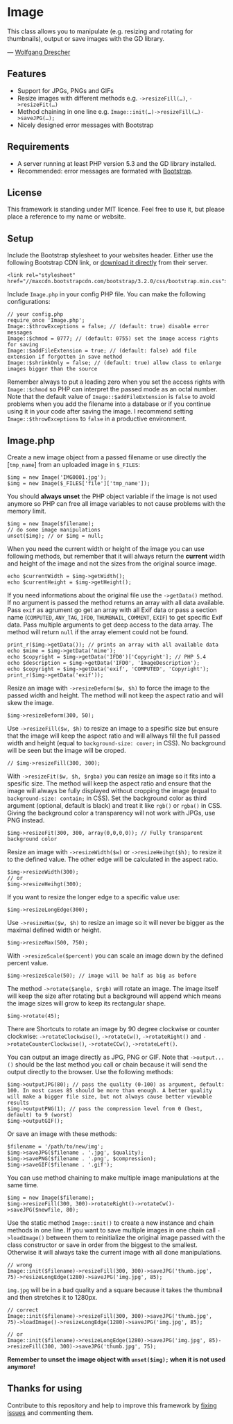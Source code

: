 Image
=====

This class allows you to manipulate (e.g. resizing and rotating for thumbnails), output or save images with the GD library.

— [Wolfgang Drescher](http://wolfgangdrescher.ch/)

Features
--------

- Support for JPGs, PNGs and GIFs
- Resize images with different methods e.g. `->resizeFill(…)`, `->resizeFit(…)`
- Method chaining in one line e.g. `Image::init(…)->resizeFill(…)->saveJPG(…);`
- Nicely designed error messages with Bootstrap

Requirements
------------

- A server running at least PHP version 5.3 and the GD library installed.
- Recommended: error messages are formated with [Bootstrap](http://getbootstrap.com/).

License
-------

This framework is standing under MIT licence. Feel free to use it, but please place a reference to my name or website.

Setup
-----

Include the Bootstrap stylesheet to your websites header. Either use the following Bootstrap CDN link, or [download it directly](http://getbootstrap.com/getting-started/#download) from their server.

	<link rel="stylesheet" href="//maxcdn.bootstrapcdn.com/bootstrap/3.2.0/css/bootstrap.min.css">

Include `Image.php` in your config PHP file. You can make the following configurations:

	// your config.php
	require_once 'Image.php';
	Image::$throwExceptions = false; // (default: true) disable error messages
	Image::$chmod = 0777; // (default: 0755) set the image access rights for saving
	Image::$addFileExtension = true; // (default: false) add file extension if forgotten in save method
	Image::$shrinkOnly = false; // (default: true) allow class to enlarge images bigger than the source

Remember always to put a leading zero when you set the access rights with `Image::$chmod` so PHP can interpret the passed mode as an octal number.
Note that the default value of `Image::$addFileExtension` is `false` to avoid problems when you add the filename into a database or if you continue using it in your code after saving the image.
I recommend setting `Image::$throwExceptions` to `false` in a productive environment.

Image.php
---------

Create a new image object from a passed filename or use directly the [`tmp_name`] from an uploaded image in `$_FILES`:

	$img = new Image('IMG0001.jpg');
	$img = new Image($_FILES['file']['tmp_name']);

You should **always unset** the PHP object variable if the image is not used anymore so PHP can free all image variables to not cause problems with the memory limit.

	$img = new Image($filename);
	// do some image manipulations
	unset($img); // or $img = null;

When you need the current width or height of the image you can use following methods, but remember that it will always return the **current** width and height of the image and not the sizes from the original source image.

	echo $currentWidth = $img->getWidth();
	echo $currentHeight = $img->getHeight();

If you need informations about the original file use the `->getData()` method. If no argument is passed the method returns an array with all data available. Pass `exif` as agrument go get an array with all Exif data or pass a section name (`COMPUTED`, `ANY_TAG`, `IFD0`, `THUMBNAIL`, `COMMENT`, `EXIF`) to get specific Exif data. Pass multiple arguments to get deep access to the data array. The method will return `null` if the array element could not be found.

	print_r($img->getData()); // prints an array with all available data
	echo $mime = $img->getData('mime');
	echo $copyright = $img->getData('IFD0')['Copyright']; // PHP 5.4
	echo $description = $img->getData('IFD0', 'ImageDescription');
	echo $copyright = $img->getData('exif', 'COMPUTED', 'Copyright');
	print_r($img->getData('exif'));

Resize an image with `->resizeDeform($w, $h)` to force the image to the passed width and height. The method will not keep the aspect ratio and will skew the image.

	$img->resizeDeform(300, 50); 

Use `->resizeFill($w, $h)` to resize an image to a spesific size but ensure that the image will keep the aspect ratio and will allways fill the full passed width and height (equal to `background-size: cover;` in CSS). No background will be seen but the image will be croped.

	// $img->resizeFill(300, 300);

With `->resizeFit($w, $h, $rgba)` you can resize an image so it fits into a spesific size. The method will keep the aspect ratio and ensure that the image will always be fully displayed without cropping the image (equal to `background-size: contain;` in CSS). Set the background color as third argument (optional, default is black) and treat it like `rgb()` or `rgba()` in CSS. Giving the background color a transparency will not work with JPGs, use PNG instead.

	$img->resizeFit(300, 300, array(0,0,0,0)); // Fully transparent background color

Resize an image with `->resizeWidth($w)` or `->resizeHeihgt($h);` to resize it to the defined value. The other edge will be calculated in the aspect ratio.

	$img->resizeWidth(300);
	// or
	$img->resizeHeihgt(300);

If you want to resize the longer edge to a specific value use:

	$img->resizeLongEdge(300);

Use `->resizeMax($w, $h)` to resize an image so it will never be bigger as the maximal defined width or height.

	$img->resizeMax(500, 750);

With `->resizeScale($percent)` you can scale an image down by the defined percent value.

	$img->resizeScale(50); // image will be half as big as before

The method `->rotate($angle, $rgb)` will rotate an image. The image itself will keep the size after rotating but a background will append which means the image sizes will grow to keep its rectangular shape.

	$img->rotate(45);

There are Shortcuts to rotate an image by 90 degree clockwise or counter clockwise: `->rotateClockwise()`, `->rotateCw()`, `->rotateRight()` and `->rotateCounterClockwise()`, `->rotateCCw()`, `->rotateLeft()`.

You can output an image directly as JPG, PNG or GIF. Note that `->output...()` should be the last method you call or chain because it will send the output directly to the browser. Use the following methods:

	$img->outputJPG(80); // pass the quality (0-100) as argument, default: 100. In most cases 85 should be more than enough. A better quality will make a bigger file size, but not always cause better viewable results
	$img->outputPNG(1); // pass the compression level from 0 (best, default) to 9 (worst)
	$img->outputGIF();

Or save an image with these methods:

	$filename = '/path/to/new/img';
	$img->saveJPG($filename . '.jpg', $quality);
	$img->savePNG($filename . '.png', $compression);
	$img->saveGIF($filename . '.gif');

You can use method chaining to make multiple image manipulations at the same time.

	$img = new Image($filename);
	$img->resizeFill(300, 300)->rotateRight()->rotateCw()->saveJPG($newfile, 80);

Use the static method `Image::init()` to create a new instance and chain methods in one line. If you want to save multiple images in one chain call `->loadImage()` between them to reinitialize the original image passed with the class constructor or save in order from the biggest to the smallest. Otherwise it will always take the current image with all done manipulations.

	// wrong
	Image::init($filename)->resizeFill(300, 300)->saveJPG('thumb.jpg', 75)->resizeLongEdge(1280)->saveJPG('img.jpg', 85);

`img.jpg` will be in a bad quality and a square because it takes the thumbnail and then stretches it to 1280px.

	// correct
	Image::init($filename)->resizeFill(300, 300)->saveJPG('thumb.jpg', 75)->loadImage()->resizeLongEdge(1280)->saveJPG('img.jpg', 85);
	
	// or
	Image::init($filename)->resizeLongEdge(1280)->saveJPG('img.jpg', 85)->resizeFill(300, 300)->saveJPG('thumb.jpg', 75);

**Remember to unset the image object with `unset($img);` when it is not used anymore!**

Thanks for using
----------------

Contribute to this repository and help to improve this framework by [fixing issues](https://github.com/WolfgangDrescher/Image/issues) and commenting them.